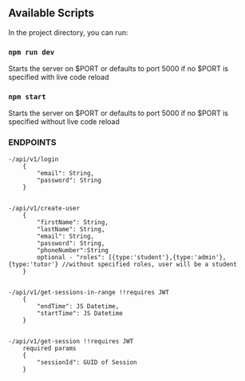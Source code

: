 ## Available Scripts

In the project directory, you can run:

### `npm run dev`

Starts the server on $PORT or defaults to port 5000 if no $PORT is specified with live code reload


### `npm start`

Starts the server on $PORT or defaults to port 5000 if no $PORT is specified without live code reload


### ENDPOINTS
    -/api/v1/login
        {
            "email": String,
            "password": String
        }


    -/api/v1/create-user
        {
	        "firstName": String,
	        "lastName": String,
            "email": String,
            "password": String,
            "phoneNumber":String
            optional - "roles": [{type:'student'},{type:'admin'},{type:'tutor'} //without specified roles, user will be a student
        }


    -/api/v1/get-sessions-in-range !!requires JWT
        {
	        "endTime": JS Datetime,
	        "startTime": JS Datetime
        }


    -/api/v1/get-session !!requires JWT
        required params
        {
            "sessionId": GUID of Session
        }
